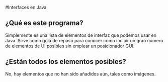 #Interfaces en Java
## ¿Qué es este programa?
Simplemente es una lista de elementos de interfaz que podemos usar en Java. Sirve como guía de repaso para conocer como incluir un gran número de elementos de UI posibles sin emplear un posicionador GUI.
## ¿Están todos los elementos posibles?
No, hay elementos que no han sido añadidos aún, tales como imágenes.
